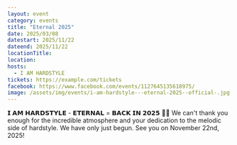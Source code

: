 ```yaml
---
layout: event
category: events
title: "Eternal 2025"
date: 2025/03/08
datestart: 2025/11/22
dateend: 2025/11/22
locationTitle:
location:
hosts:
  - I AM HARDSTYLE
tickets: https://example.com/tickets
facebook: https://www.facebook.com/events/1127645135618975/
image: /assets/img/events/i-am-hardstyle---eternal-2025--official-.jpg
---
```


𝗜 𝗔𝗠 𝗛𝗔𝗥𝗗𝗦𝗧𝗬𝗟𝗘 - 𝗘𝗧𝗘𝗥𝗡𝗔𝗟 = 𝗕𝗔𝗖𝗞 𝗜𝗡 𝟮𝟬𝟮𝟱 🤩💙 We can't thank you enough for the incredible atmosphere and your dedication to the melodic side of hardstyle. We have only just begun. See you on November 22nd, 2025!
